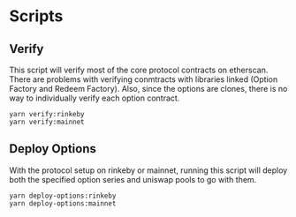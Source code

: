 # Scripts

## Verify

This script will verify most of the core protocol contracts on etherscan. There are problems with verifying conmtracts with libraries linked (Option Factory and Redeem Factory). Also, since the options are clones, there is no way to individually verify each option contract.

```
yarn verify:rinkeby
yarn verify:mainnet
```

## Deploy Options

With the protocol setup on rinkeby or mainnet, running this script will deploy both the specified option series and uniswap pools to go with them.

```
yarn deploy-options:rinkeby
yarn deploy-options:mainnet
```

